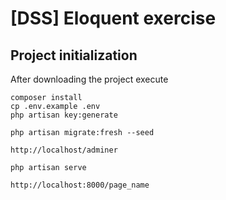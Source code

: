 # [DSS] Eloquent exercise

## Project initialization

After downloading the project execute
```shell
composer install
cp .env.example .env
php artisan key:generate

php artisan migrate:fresh --seed

http://localhost/adminer

php artisan serve

http://localhost:8000/page_name

```
